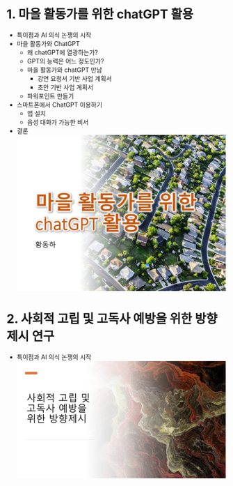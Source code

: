 # 1. 마을 활동가를 위한 chatGPT 활용 
  * 특이점과 AI 의식 논쟁의 시작
  * 마을 활동가와 ChatGPT
      * 왜 chatGPT에 열광하는가?
      * GPT의 능력은 어느 정도인가?
      * 마을 활동가와 chatGPT 만남
          * 강연 요청서 기반 사업 계획서
          * 초안 기반 사업 계획서
      * 파워포인트 만들기
  * 스마트폰에서 ChatGPT 이용하기
      * 앱 설치
      * 음성 대화가 가능한 비서
  * 결론
![image](https://github.com/Emmett6401/docs_Dangjin/blob/main/img/%EB%A7%88%EC%9D%84%ED%99%9C%EB%8F%99%EA%B0%80%EB%A5%BC%EC%9C%84%ED%95%9C.png)
# 2. 사회적 고립 및 고독사 예방을 위한 방향제시 연구
  * 특이점과 AI 의식 논쟁의 시작
![image](https://github.com/Emmett6401/docs_Dangjin/blob/main/img/%EC%82%AC%ED%9A%8C%EC%A0%81%EA%B3%A0%EB%A6%BD%EA%B3%A0%EB%8F%85%EC%82%AC.png)
